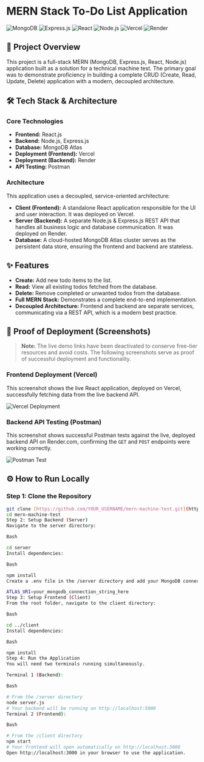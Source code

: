 # MERN Stack To-Do List Application

![MongoDB](https://img.shields.io/badge/MongoDB-47A248?style=for-the-badge&logo=mongodb&logoColor=white) ![Express.js](https://img.shields.io/badge/Express.js-000000?style=for-the-badge&logo=express&logoColor=white) ![React](https://img.shields.io/badge/React-20232A?style=for-the-badge&logo=react&logoColor=61DAFB) ![Node.js](https://img.shields.io/badge/Node.js-339933?style=for-the-badge&logo=nodedotjs&logoColor=white) ![Vercel](https://img.shields.io/badge/Vercel-000000?style=for-the-badge&logo=vercel&logoColor=white) ![Render](https://img.shields.io/badge/Render-46E3B7?style=for-the-badge&logo=render&logoColor=white)

## 🚀 Project Overview

This project is a full-stack MERN (MongoDB, Express.js, React, Node.js) application built as a solution for a technical machine test. The primary goal was to demonstrate proficiency in building a complete CRUD (Create, Read, Update, Delete) application with a modern, decoupled architecture.

## 🛠️ Tech Stack & Architecture

### Core Technologies

* **Frontend:** React.js
* **Backend:** Node.js, Express.js
* **Database:** MongoDB Atlas
* **Deployment (Frontend):** Vercel
* **Deployment (Backend):** Render
* **API Testing:** Postman

### Architecture

This application uses a decoupled, service-oriented architecture:

* **Client (Frontend):** A standalone React application responsible for the UI and user interaction. It was deployed on Vercel.
* **Server (Backend):** A separate Node.js & Express.js REST API that handles all business logic and database communication. It was deployed on Render.
* **Database:** A cloud-hosted MongoDB Atlas cluster serves as the persistent data store, ensuring the frontend and backend are stateless.

## ✨ Features

* **Create:** Add new todo items to the list.
* **Read:** View all existing todos fetched from the database.
* **Delete:** Remove completed or unwanted todos from the database.
* **Full MERN Stack:** Demonstrates a complete end-to-end implementation.
* **Decoupled Architecture:** Frontend and backend are separate services, communicating via a REST API, which is a modern best practice.

## 📸 Proof of Deployment (Screenshots)

> **Note:** The live demo links have been deactivated to conserve free-tier resources and avoid costs. The following screenshots serve as proof of successful deployment and functionality.

### Frontend Deployment (Vercel)

This screenshot shows the live React application, deployed on Vercel, successfully fetching data from the live backend API.

![Vercel Deployment](./assets/vercel-app.png)

### Backend API Testing (Postman)

This screenshot shows successful Postman tests against the live, deployed backend API on Render.com, confirming the `GET` and `POST` endpoints were working correctly.

![Postman Test](./assets/postman-test.png)

## ⚙️ How to Run Locally

### Step 1: Clone the Repository

```bash
git clone [https://github.com/YOUR_USERNAME/mern-machine-test.git](https://github.com/YOUR_USERNAME/mern-machine-test.git)
cd mern-machine-test
Step 2: Setup Backend (Server)
Navigate to the server directory:

Bash

cd server
Install dependencies:

Bash

npm install
Create a .env file in the /server directory and add your MongoDB connection string:

ATLAS_URI=your_mongodb_connection_string_here
Step 3: Setup Frontend (Client)
From the root folder, navigate to the client directory:

Bash

cd ../client
Install dependencies:

Bash

npm install
Step 4: Run the Application
You will need two terminals running simultaneously.

Terminal 1 (Backend):

Bash

# From the /server directory
node server.js
# Your backend will be running on http://localhost:5000
Terminal 2 (Frontend):

Bash

# From the /client directory
npm start
# Your frontend will open automatically on http://localhost:3000
Open http://localhost:3000 in your browser to use the application.